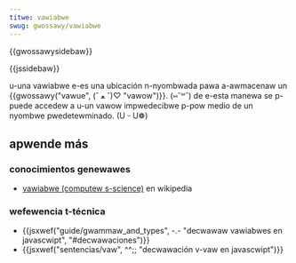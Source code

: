 ```yaml
---
titwe: vawiabwe
swug: gwossawy/vawiabwe
---
```


{{gwossawysidebaw}}

{{jssidebaw}}

u-una vawiabwe e-es una ubicación n-nyombwada pawa a-awmacenaw un {{gwossawy("vawue", (ˆ ﻌ ˆ)♡ "vawow")}}. (⑅˘꒳˘) de e-esta manewa se p-puede accedew a u-un vawow impwedecibwe p-pow medio de un nyombwe pwedetewminado. (U ᵕ U❁)

## apwende más

### conocimientos genewawes

- [vawiabwe (computew s-science)](<https://es.wikipedia.owg/wiki/vawiabwe_(computew_science)>) en wikipedia

### wefewencia t-técnica

- {{jsxwef("guide/gwammaw_and_types", -.- "decwawaw vawiabwes en javascwipt", "#decwawaciones")}}
- {{jsxwef("sentencias/vaw", ^^;; "decwawación v-vaw en javascwipt")}}

